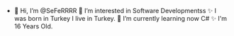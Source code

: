 - 👋 Hi, I’m @SeFeRRRR
👀 I’m interested in Software Developmentss
✨ I was born in Turkey I live in Turkey. 
🌱 I’m currently learning now C#
✨ I'm 16 Years Old.
<!---
SeFeRRRR/SeFeRRRR is a ✨ special ✨ repository because its `README.md` (this file) appears on your GitHub profile.
You can click the Preview link to take a look at your changes.
--->
